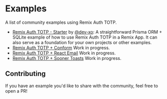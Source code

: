 # Examples

A list of community examples using Remix Auth TOTP.

- [Remix Auth TOTP - Starter](https://github.com/dev-xo/totp-starter-example) by [@dev-xo](https://github.com/dev-xo): A straightforward Prisma ORM + SQLite example of how to use Remix Auth TOTP in a Remix App. It can also serve as a foundation for your own projects or other examples.
- [Remix Auth TOTP + Conform](#) Work in progress.
- [Remix Auth TOTP + React Email](#) Work in progress.
- [Remix Auth TOTP + Sooner Toasts](#) Work in progress.

## Contributing

If you have an example you'd like to share with the community, feel free to open a PR!
